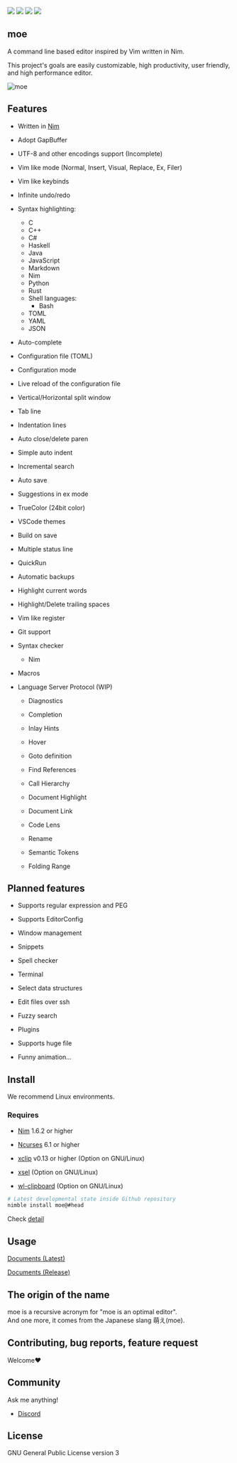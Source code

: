 [![](https://github.com/fox0430/moe/workflows/Build/badge.svg)](https://github.com/fox0430/moe/workflows/Build)
[![](https://github.com/fox0430/moe/workflows/CFF/badge.svg)](https://github.com/fox0430/moe/workflows/CFF)
[![](https://github.com/fox0430/moe/workflows/Tests/badge.svg)](https://github.com/fox0430/moe/workflows/Tests)
[![](https://img.shields.io/badge/License-GPLv3-blue.svg)](https://www.gnu.org/licenses/gpl-3.0)

## moe

A command line based editor inspired by Vim written in Nim.

This project's goals are easily customizable, high productivity, user friendly, and high performance editor.

![moe](https://user-images.githubusercontent.com/15966436/146791140-e020a07f-7ca1-4bfd-a6a4-f20f4c7885db.png)

## Features

- Written in [Nim](https://nim-lang.org)

- Adopt GapBuffer

- UTF-8 and other encodings support (Incomplete)

- Vim like mode (Normal, Insert, Visual, Replace, Ex, Filer)

- Vim like keybinds

- Infinite undo/redo

- Syntax highlighting:

  - C
  - C++
  - C#
  - Haskell
  - Java
  - JavaScript
  - Markdown
  - Nim
  - Python
  - Rust
  - Shell languages:
    - Bash
  - TOML
  - YAML
  - JSON

- Auto-complete

- Configuration file (TOML)

- Configuration mode

- Live reload of the configuration file

- Vertical/Horizontal split window

- Tab line

- Indentation lines

- Auto close/delete paren

- Simple auto indent

- Incremental search

- Auto save

- Suggestions in ex mode

- TrueColor (24bit color)

- VSCode themes

- Build on save

- Multiple status line

- QuickRun

- Automatic backups

- Highlight current words

- Highlight/Delete trailing spaces

- Vim like register

- Git support

- Syntax checker

  - Nim

- Macros

- Language Server Protocol (WIP)

  - Diagnostics

  - Completion

  - Inlay Hints

  - Hover

  - Goto definition

  - Find References

  - Call Hierarchy

  - Document Highlight

  - Document Link

  - Code Lens

  - Rename

  - Semantic Tokens

  - Folding Range

## Planned features

- Supports regular expression and PEG

- Supports EditorConfig

- Window management

- Snippets

- Spell checker

- Terminal

- Select data structures

- Edit files over ssh

- Fuzzy search

- Plugins

- Supports huge file

- Funny animation...

## Install

We recommend Linux environments.

### Requires

- [Nim](https://nim-lang.org) 1.6.2 or higher

- [Ncurses](https://invisible-island.net/ncurses) 6.1 or higher

- [xclip](https://github.com/astrand/xclip) v0.13 or higher (Option on GNU/Linux)

- [xsel](http://www.kfish.org/software/xsel/) (Option on GNU/Linux)

- [wl-clipboard](https://github.com/bugaevc/wl-clipboard) (Option on GNU/Linux)

```sh
# Latest developmental state inside Github repository
nimble install moe@#head
```

Check [detail](https://github.com/fox0430/moe/blob/develop/documents/overview.md)

## Usage

[Documents (Latest)](https://github.com/fox0430/moe/blob/develop/documents/index.md)

[Documents (Release)](https://github.com/fox0430/moe/blob/master/documents/index.md)

## The origin of the name
moe is a recursive acronym for "moe is an optimal editor".    
And one more, it comes from the Japanese slang 萌え(moe).

## Contributing, bug reports, feature request
Welcome❤

## Community

Ask me anything!

 - [Discord](https://discord.gg/UaJPnCF)

## License

GNU General Public License version 3
